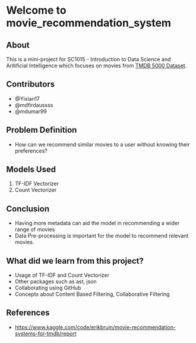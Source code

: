 # Welcome to movie_recommendation_system
## About
  This is a mini-project for SC1015 - Introduction to Data Science and Aritificial Intelligence which focuses on movies from [TMDB 5000 Dataset](https://www.kaggle.com/datasets/tmdb/tmdb-movie-metadata). 
  
## Contributors

- @Yixian17
- @mdfirdaussss
- @mdumar99

## Problem Definition

- How can we recommend similar movies to a user without knowing their preferences?

## Models Used

1. TF-IDF Vectorizer
2. Count Vectorizer

## Conclusion

- Having more metadata can aid the model in recommending a wider range of movies
- Data Pre-processing is important for the model to recommend relevant movies.

## What did we learn from this project?

- Usage of TF-IDF and Count Vectorizer
- Other packages such as ast, json
- Collaborating using GitHub
- Concepts about Content Based Filtering, Collaborative Filtering

## References

- <https://www.kaggle.com/code/erikbruin/movie-recommendation-systems-for-tmdb/report>
